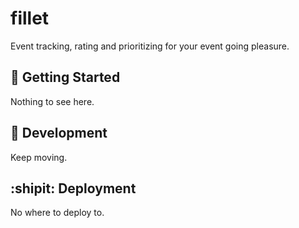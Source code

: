 fillet
===================

Event tracking, rating and prioritizing for your event going pleasure.


## :running: Getting Started

Nothing to see here.

## :construction_worker: Development

Keep moving.

## :shipit: Deployment

No where to deploy to.
